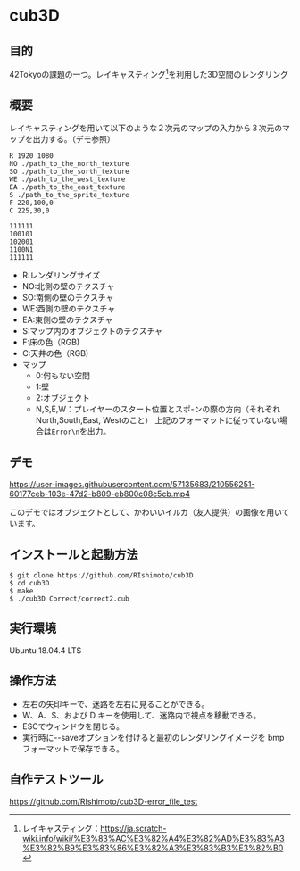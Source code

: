 # cub3D
## 目的
42Tokyoの課題の一つ。レイキャスティング[^1]を利用した3D空間のレンダリング

[^1]:レイキャスティング：https://ja.scratch-wiki.info/wiki/%E3%83%AC%E3%82%A4%E3%82%AD%E3%83%A3%E3%82%B9%E3%83%86%E3%82%A3%E3%83%B3%E3%82%B0

## 概要
レイキャスティングを用いて以下のような２次元のマップの入力から３次元のマップを出力する。（デモ参照）

```simple_map.cub
R 1920 1080
NO ./path_to_the_north_texture
SO ./path_to_the_sorth_texture
WE ./path_to_the_west_texture
EA ./path_to_the_east_texture
S ./path_to_the_sprite_texture
F 220,100,0
C 225,30,0 

111111
100101
102001
1100N1
111111
```
- R:レンダリングサイズ
- NO:北側の壁のテクスチャ
- SO:南側の壁のテクスチャ
- WE:西側の壁のテクスチャ
- EA:東側の壁のテクスチャ
- S:マップ内のオブジェクトのテクスチャ
- F:床の色（RGB)
- C:天井の色（RGB)
- マップ
  - 0:何もない空間
  - 1:壁
  - 2:オブジェクト
  - N,S,E,W：プレイヤーのスタート位置とスポ-ンの際の方向（それぞれNorth,South,East, Westのこと）
上記のフォーマットに従っていない場合は```Error\n```を出力。

## デモ
https://user-images.githubusercontent.com/57135683/210556251-60177ceb-103e-47d2-b809-eb800c08c5cb.mp4

このデモではオブジェクトとして、かわいいイルカ（友人提供）の画像を用いています。

## インストールと起動方法
```
$ git clone https://github.com/RIshimoto/cub3D
$ cd cub3D
$ make
$ ./cub3D Correct/correct2.cub
```

## 実行環境
Ubuntu 18.04.4 LTS

## 操作方法
- 左右の矢印キーで、迷路を左右に見ることができる。
- W、A、S、および D キーを使用して、迷路内で視点を移動できる。
- ESCでウィンドウを閉じる。
- 実行時に--saveオプションを付けると最初のレンダリングイメージを bmp フォーマットで保存できる。

## 自作テストツール
https://github.com/RIshimoto/cub3D-error_file_test
